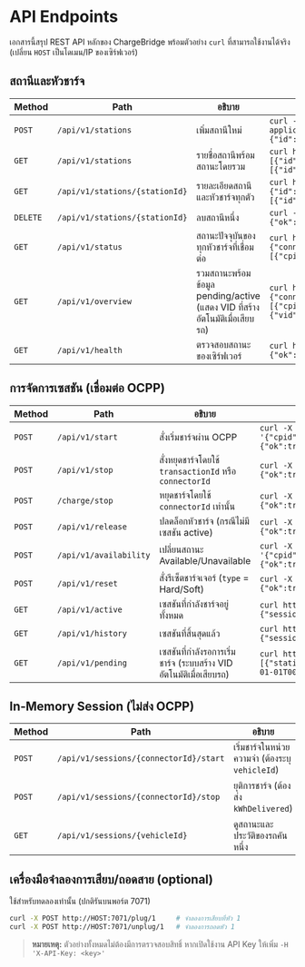 # API Endpoints

เอกสารนี้สรุป REST API หลักของ ChargeBridge พร้อมตัวอย่าง `curl` ที่สามารถใช้งานได้จริง (เปลี่ยน `HOST` เป็นโดเมน/IP ของเซิร์ฟเวอร์)

## สถานีและหัวชาร์จ
| Method | Path | อธิบาย | ตัวอย่าง |
|-------|------|--------|----------|
| `POST` | `/api/v1/stations` | เพิ่มสถานีใหม่ | `curl -X POST http://HOST:8080/api/v1/stations -H 'Content-Type: application/json' -d '{"name":"Demo","location":"BKK"}'`<br>`{"id":1,"name":"Demo","location":"BKK","connectors":[]}` |
| `GET` | `/api/v1/stations` | รายชื่อสถานีพร้อมสถานะโดยรวม | `curl http://HOST:8080/api/v1/stations`<br>`[{"id":1,"name":"Gresgying02","connectors":[{"id":1,"status":"Available"}]}]` |
| `GET` | `/api/v1/stations/{stationId}` | รายละเอียดสถานีและหัวชาร์จทุกตัว | `curl http://HOST:8080/api/v1/stations/1`<br>`{"id":1,"name":"Gresgying02","connectors":[{"id":1,"status":"Available"}]}` |
| `DELETE` | `/api/v1/stations/{stationId}` | ลบสถานีหนึ่ง | `curl -X DELETE http://HOST:8080/api/v1/stations/1`<br>`{"ok":true}` |
| `GET` | `/api/v1/status` | สถานะปัจจุบันของทุกหัวชาร์จที่เชื่อมต่อ | `curl http://HOST:8080/api/v1/status`<br>`{"connectors":[{"cpid":"Gresgying02","connectorId":1,"status":"Available"}]}` |
| `GET` | `/api/v1/overview` | รวมสถานะพร้อมข้อมูล pending/active (แสดง VID ที่สร้างอัตโนมัติเมื่อเสียบรถ) | `curl http://HOST:8080/api/v1/overview`<br>`{"connectors":[{"cpid":"Gresgying02","connectorId":1,"status":"Preparing","pending":{"vid":"VID:XYZ","mac":"AA:BB"}}]}` |
| `GET` | `/api/v1/health` | ตรวจสอบสถานะของเซิร์ฟเวอร์ | `curl http://HOST:8080/api/v1/health`<br>`{"ok":true,"time":"2024-01-01T00:00:00Z"}` |

## การจัดการเซสชัน (เชื่อมต่อ OCPP)
| Method | Path | อธิบาย | ตัวอย่าง |
|-------|------|--------|----------|
| `POST` | `/api/v1/start` | สั่งเริ่มชาร์จผ่าน OCPP | `curl -X POST http://HOST:8080/api/v1/start -H 'Content-Type: application/json' -d '{"cpid":"Gresgying02","connectorId":1,"id_tag":"VID:FCA47A147858"}'`<br>`{"ok":true,"message":"RemoteStartTransaction sent"}` |
| `POST` | `/api/v1/stop` | สั่งหยุดชาร์จโดยใช้ `transactionId` หรือ `connectorId` | `curl -X POST http://HOST:8080/api/v1/stop -H 'Content-Type: application/json' -d '{"cpid":"Gresgying02","transactionId":1}'`<br>`{"ok":true,"transactionId":1,"message":"RemoteStopTransaction sent"}` |
| `POST` | `/charge/stop` | หยุดชาร์จโดยใช้ `connectorId` เท่านั้น | `curl -X POST http://HOST:8080/charge/stop -H 'Content-Type: application/json' -d '{"cpid":"Gresgying02","connectorId":1}'`<br>`{"ok":true,"transactionId":1,"message":"RemoteStopTransaction sent"}` |
| `POST` | `/api/v1/release` | ปลดล็อกหัวชาร์จ (กรณีไม่มีเซสชัน active) | `curl -X POST http://HOST:8080/api/v1/release -H 'Content-Type: application/json' -d '{"cpid":"Gresgying02","connectorId":1}'`<br>`{"ok":true,"message":"UnlockConnector sent"}` |
| `POST` | `/api/v1/availability` | เปลี่ยนสถานะ Available/Unavailable | `curl -X POST http://HOST:8080/api/v1/availability -H 'Content-Type: application/json' -d '{"cpid":"Gresgying02","connectorId":1,"available":true}'`<br>`{"ok":true,"status":"Accepted"}` |
| `POST` | `/api/v1/reset` | สั่งรีเซ็ตชาร์จเจอร์ (`type` = Hard/Soft) | `curl -X POST http://HOST:8080/api/v1/reset -H 'Content-Type: application/json' -d '{"cpid":"Gresgying02","type":"Soft"}'`<br>`{"ok":true,"status":"Accepted"}` |
| `GET` | `/api/v1/active` | เซสชันที่กำลังชาร์จอยู่ทั้งหมด | `curl http://HOST:8080/api/v1/active`<br>`{"sessions":[{"cpid":"Gresgying02","connectorId":1,"vehicleId":"VID:XYZ","mac":"AA:BB","transactionId":1}]}` |
| `GET` | `/api/v1/history` | เซสชันที่สิ้นสุดแล้ว | `curl http://HOST:8080/api/v1/history`<br>`{"sessions":[{"cpid":"Gresgying02","connectorId":1,"vehicleId":"VID:XYZ","mac":"AA:BB","transactionId":1,"energy":1200}]}` |
| `GET` | `/api/v1/pending` | เซสชันที่กำลังรอการเริ่มชาร์จ (ระบบสร้าง VID อัตโนมัติเมื่อเสียบรถ) | `curl http://HOST:8080/api/v1/pending`<br>`[{"station_id":"Gresgying02","connector_id":1,"id_tag":"VID:FCA47A147858","vid":"VID:FCA47A147858","mac":"AA:BB","created_at":"2024-01-01T00:00:00"}]` |

## In‑Memory Session (ไม่ส่ง OCPP)
| Method | Path | อธิบาย | ตัวอย่าง |
|-------|------|--------|----------|
| `POST` | `/api/v1/sessions/{connectorId}/start` | เริ่มชาร์จในหน่วยความจำ (ต้องระบุ `vehicleId`) | `curl -X POST http://HOST:8080/api/v1/sessions/1/start -H 'Content-Type: application/json' -d '{"vehicleId":"VID:FCA47A147858"}'`<br>`{"transactionId":42}` |
| `POST` | `/api/v1/sessions/{connectorId}/stop` | ยุติการชาร์จ (ต้องส่ง `kWhDelivered`) | `curl -X POST http://HOST:8080/api/v1/sessions/1/stop -H 'Content-Type: application/json' -d '{"kWhDelivered":5.3}'`<br>`{"session":{"id":42,"connector_id":1,"kWhDelivered":5.3,"status":"completed"}}` |
| `GET` | `/api/v1/sessions/{vehicleId}` | ดูสถานะและประวัติของรถคันหนึ่ง | `curl http://HOST:8080/api/v1/sessions/VID:FCA47A147858`<br>`{"current":null,"history":[{"id":42,"connector_id":1,"kWhDelivered":5.3}]}` |

## เครื่องมือจำลองการเสียบ/ถอดสาย (optional)
ใช้สำหรับทดลองเท่านั้น (ปกติรันบนพอร์ต 7071)
```bash
curl -X POST http://HOST:7071/plug/1     # จำลองการเสียบที่หัว 1
curl -X POST http://HOST:7071/unplug/1   # จำลองการถอดหัว 1
```

> **หมายเหตุ:** ตัวอย่างทั้งหมดไม่ต้องมีการตรวจสอบสิทธิ์ หากเปิดใช้งาน API Key ให้เพิ่ม `-H 'X-API-Key: <key>'`